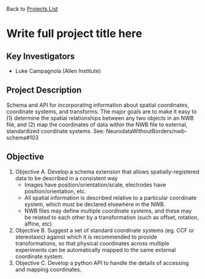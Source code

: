 Back to [Projects List](../../README.md#ProjectsList)

# Write full project title here

## Key Investigators

- Luke Campagnola (Allen Institute)

## Project Description

Schema and API for incorporating information about spatial coordinates, coordinate systems, and transforms. The major goals are to make it easy to (1) determine the spatial relationships between any two objects in an NWB file, and (2) map the coordinates of data within the NWB file to external, standardized coordinate systems. See: NeurodataWithoutBorders/nwb-schema#103

## Objective

1. Objective A. Develop a schema extension that allows spatially-registered data to be described in a consistent way
    * Images have position/orientation/scale, electrodes have position/orientation, etc. 
    * All spatial information is described relative to a particular coordinate system, which must be declared elsewhere in the NWB.
    * NWB files may define multiple coordinate systems, and these may be related to each other by a transformation (such as offset, rotation, affine, etc)
1. Objective B. Suggest a set of standard coordinate systems (eg. CCF or stereotaxic) against which it is recommended to provide transformations, so that physical coordinates across multiple experiments can be automatically mapped to the same external coordinate system.
1. Objective C. Develop a python API to handle the details of accessing and mapping coordinates.

